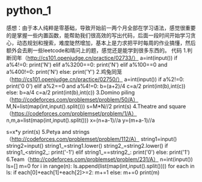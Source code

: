 # python_1
感想：由于本人纯粹是零基础，导致开始前一两个月全部在学习语法，感觉很重要的是掌握一些内置函数，能帮助我们很高效的写出代码，后面一段时间开始学习贪心，动态规划和搜索，难度陡然增加，基本上是力求把平时每周的作业搞懂，然后额外会去刷一些leetcode和晴问上的题，感觉还是能学到很多东西的。
代码
1.判断闰年（http://cs101.openjudge.cn/practice/02733/）
a=int(input())
if a%4!=0:
    print('N')
elif a%3200==0:
    print('N')
elif a%100==0 and a%400!=0:
    print('N')
else:
    print('Y')
2.鸡兔同笼（http://cs101.openjudge.cn/practice/02750/）
a=int(input())
if a%2!=0:
    print('0 0')
elif a%2==0 and a%4!=0:
    b=(a+2)/4
    c=a/2
    print(int(b),int(c))
else:
    b=a/4
    c=a/2
    print(int(b),int(c))
3.Domino piling（http://codeforces.com/problemset/problem/50/A）
M,N=list(map(int,input().split()))
s=M*N//2
print(s)
4.Theatre and square（https://codeforces.com/problemset/problem/1/A）
n,m,a=list(map(int,input().split()))
x=(n+a-1)//a
y=(m+a-1)//a

s=x*y
print(s)
5.Petya and strings（http://codeforces.com/problemset/problem/112/A）
string1=input()
string2=input()
string1_=string1.lower()
string2_=string2.lower()
if string1_<string2_:
    print('-1')
elif string1_==string2_:
    print('0')
else:
    print('1')
6.Team（http://codeforces.com/problemset/problem/231/A）
n=int(input())
ls=[]
m=0
for i in range(n):
    ls.append(list(map(int,input().split())))
for each in ls:
    if each[0]+each[1]+each[2]>=2:
        m+=1
    else:
        m+=0
print(m)


